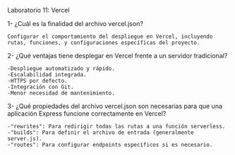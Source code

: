Laboratorio 11: Vercel

1- ¿Cuál es la finalidad del archivo vercel.json?

    Configurar el comportamiento del despliegue en Vercel, incluyendo rutas, funciones, y configuraciones específicas del proyecto.

2- ¿Qué ventajas tiene desplegar en Vercel frente a un servidor tradicional?

    -Despliegue automatizado y rápido.
    -Escalabilidad integrada.
    -HTTPS por defecto.
    -Integración con Git.
    -Menor necesidad de mantenimiento.
    
3- ¿Qué propiedades del archivo vercel.json son necesarias para que una aplicación Express funcione correctamente en Vercel?

    -"rewrites": Para redirigir todas las rutas a una función serverless.
    -"builds": Para definir el archivo de entrada (generalmente server.js).
    -"routes": Para configurar endpoints específicos si es necesario.


